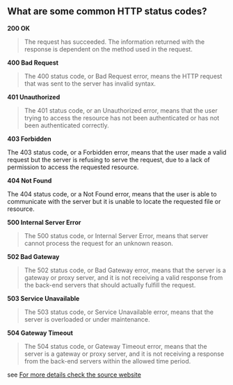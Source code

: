 ## What are some common HTTP status codes?
**200 OK**

>The request has succeeded. The information returned with the response is dependent
 on the method used in the request.

**400 Bad Request**

> The 400 status code, or Bad Request error, means the HTTP request that was sent
 to the server has invalid syntax.

**401 Unauthorized**

> The 401 status code, or an Unauthorized error, means that the user trying to access 
the resource has not been authenticated or has not been authenticated correctly. 

**403 Forbidden**

The 403 status code, or a Forbidden error, means that the user made a valid request 
but the server is refusing to serve the request, due to a lack of permission to access 
the requested resource.

**404 Not Found**

The 404 status code, or a Not Found error, means that the user is able to communicate
with the server but it is unable to locate the requested file or resource.

**500 Internal Server Error**

>The 500 status code, or Internal Server Error, means that server cannot process the 
request for an unknown reason.

**502 Bad Gateway**

>The 502 status code, or Bad Gateway error, means that the server is a gateway or proxy 
server, and it is not receiving a valid response from the back-end servers that should 
actually fulfill the request.

**503 Service Unavailable**

>The 503 status code, or Service Unavailable error, means that the server is overloaded or 
under maintenance.

**504 Gateway Timeout**

>The 504 status code, or Gateway Timeout error, means that the server is a gateway or 
proxy server, and it is not receiving a response from the back-end servers within the 
allowed time period.

see [For more details check the source website](https://www.digitalocean.com/community/tutorials/how-to-troubleshoot-common-http-error-codes)
